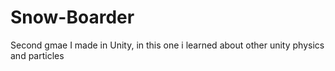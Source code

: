 # Snow-Boarder
 Second gmae I made in Unity, in this one i learned about other unity physics and particles
